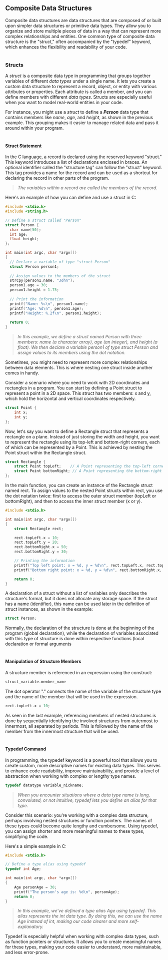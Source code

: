 
## Composite Data Structures

Composite data structures are data structures that are composed of or built upon simpler data structures or primitive data types. They allow you to organize and store multiple pieces of data in a way that can represent more complex relationships and entities. One common type of composite data structure is the "struct," often accompanied by the "typedef" keyword, which enhances the flexibility and readability of your code.

#

### Structs

A *struct* is a composite data type in programming that groups together variables of different *data types* under a single name. It lets you create a custom data structure to represent a record, object, or entity with various attributes or properties. Each attribute is called a member, and you can define members with different *data types*. Structs are especially useful when you want to model real-world entities in your code.

For instance, you might use a *struct* to define a ***Person*** data type that contains members like *name*, *age*, and *height*, as shown in the previous example. This grouping makes it easier to manage related data and pass it around within your program.

#

#### Struct Statement

In the C language, a record is declared using the reserved keyword "struct." This keyword introduces a list of declarations enclosed in braces. An optional identifier called the "structure tag" can follow the "struct" keyword. This tag provides a name for the record and can be used as a shortcut for declaring the record in other parts of the program.

> *The variables within a record are called the members of the record.*

Here's an example of how you can define and use a struct in C:

```c
#include <stdio.h>
#include <string.h>

// Define a struct called "Person"
struct Person {
  char name[50];
  int age;
  float height;
};

int main(int argc, char *argv[])
{
  // Declare a variable of type "struct Person"
  struct Person person1;
  
  // Assign values to the members of the struct
  strcpy(person1.name, "John");
  person1.age = 30;
  person1.height = 1.75;
  
  // Print the information
  printf("Name: %s\n", person1.name);
  printf("Age: %d\n", person1.age);
  printf("Height: %.2f\n", person1.height);
  
  return 0;
}
```

> *In this example, we define a struct named Person with three members: name (a character array), age (an integer), and height (a float). We then declare a variable person1 of type struct Person and assign values to its members using the dot notation.*

Sometimes, you might need to represent more complex relationships between data elements. This is where nesting one struct inside another comes in handy.

Consider a scenario where you need to work with 2D coordinates and rectangles in a program. You can start by defining a Point struct to represent a point in a 2D space. This struct has two members: x and y, which hold the horizontal and vertical coordinates respectively.

```c
struct Point {
    int x;
    int y;
};
```

Now, let's say you want to define a Rectangle struct that represents a rectangle on a plane. Instead of just storing the width and height, you want to represent the rectangle using its top-left and bottom-right corners, each of which can be represented by a Point. This is achieved by nesting the Point struct within the Rectangle struct.

```c
struct Rectangle {
    struct Point topLeft;    // A Point representing the top-left corner
    struct Point bottomRight; // A Point representing the bottom-right corner
};
```

In the main function, you can create an instance of the Rectangle struct named rect. To assign values to the nested Point structs within rect, you use the dot notation twice: first to access the outer struct member (topLeft or bottomRight), and then to access the inner struct member (x or y).

```c
#include <stdio.h>

int main(int argc, char *argv[])
{
    struct Rectangle rect;

    rect.topLeft.x = 10;
    rect.topLeft.y = 20;
    rect.bottomRight.x = 50;
    rect.bottomRight.y = 30;

    // Printing the information
    printf("Top left point: x = %d, y = %d\n", rect.topLeft.x, rect.topLeft.y);
    printf("Bottom right point: x = %d, y = %d\n", rect.bottomRight.x, rect.bottomRight.y);

    return 0;
}
```

A declaration of a struct without a list of variables only describes the structure's format, but it does not allocate any storage space. If the struct has a name (identifier), this name can be used later in the definition of struct instances, as shown in the example:

```c
struct Person;
```

Normally, the declaration of the structure is done at the beginning of the program (global declaration), while the declaration of variables associated with this type of structure is done within respective functions (local declaration or formal arguments

#

#### Manipulation of Structure Members

A structure member is referenced in an expression using the construct:

```c
struct_variable.member_name
```

The dot operator "." connects the name of the variable of the structure type and the name of the member that will be used in the expression.

```c
rect.topLeft.x = 10;
```

As seen in the last example, referencing members of nested structures is done by sequentially identifying the involved structures from outermost to innermost, all separated by periods. This is followed by the name of the member from the innermost structure that will be used.

#

#### Typedef Command

In programming, the typedef keyword is a powerful tool that allows you to create custom, more descriptive names for existing data types. This serves to enhance code readability, improve maintainability, and provide a level of abstraction when working with complex or lengthy type names.

```c
typedef datatype variable_nickname;
```

> *When you encounter situations where a data type name is long, convoluted, or not intuitive, typedef lets you define an alias for that type.*

Consider this scenario: you're working with a complex data structure, perhaps involving nested structures or function pointers. The names of these types could become quite lengthy and cumbersome. Using typedef, you can assign shorter and more meaningful names to these types, simplifying the code.

Here's a simple example in C:

```c
#include <stdio.h>

// Define a type alias using typedef
typedef int Age;

int main(int argc, char *argv[])
{
    Age personAge = 30;
    printf("The person's age is: %d\n", personAge);
    return 0;
}
```

> *In this example, we've defined a type alias Age using typedef. This alias represents the int data type. By doing this, we can use the name Age instead of int, making our code clearer and more self-explanatory.*

Typedef is especially helpful when working with complex data types, such as function pointers or structures. It allows you to create meaningful names for these types, making your code easier to understand, more maintainable, and less error-prone.